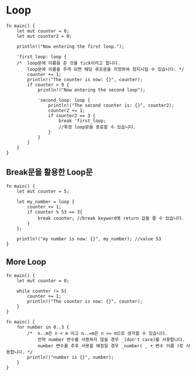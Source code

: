 # Loop

    fn main() {
        let mut counter = 0;
        let mut counter2 = 0;

        println!("Now entering the first loop.");

        'first_loop: loop {
        /*  loop문에 이름을 준 것을 tick이라고 합니다.
            loop문에 이름을 주게 되면 해당 루프문을 지정하여 정지시킬 수 있습니다. */
            counter += 1;
            println!("The counter is now: {}", counter);
            if counter > 9 {
                println!("Now entering the second loop");

                'second_loop: loop {
                    println!("The second counter is: {}", counter2);
                    counter2 += 1;
                    if counter2 == 3 {
                        break 'first_loop;
                        //특정 loop문을 종료할 수 있습니다.
                    }
                }
            }
        }
    }

## Break문을 활용한 Loop문

    fn main() {
        let mut counter = 5;

        let my_number = loop {
            counter += 1;
            if counter % 53 == 3{
                break counter; //break keyword에 return 값을 줄 수 있습니다.
            }
        };

        println!("my number is now: {}", my_number); //value 53
    }

## More Loop

    fn main() {
        let mut counter = 0;

        while counter != 5{
            counter += 1;
            println!("The counter is now: {}", counter);
        }
    }

    fn main() { 
        for number in 0..3 { 
            /*  n..m은 n < m 이고 n..=m은 n <= m으로 생각할 수 있습니다.
                만약 number 변수를 사용하지 않을 경우 _(don't care)를 사용합니다.
                number 변수를 추후 사용할 예정일 경우 _number( _ + 변수 이름 )로 사용합니다. */
            println!("number is {}", number);
        }
    }
